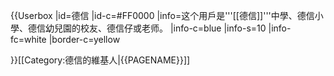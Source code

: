 {{Userbox
  |id=德信
  |id-c=#FF0000
  |info=这个用戶是'''[[德信]]'''中學、德信小學、德信幼兒園的校友、德信仔或老师。
  |info-c=blue
  |info-s=10
  |info-fc=white
  |border-c=yellow

}}<includeonly>[[Category:德信的維基人|{{PAGENAME}}]]</includeonly>
<noinclude>
<p style="clear: both; padding-top: 2em">
</noinclude>